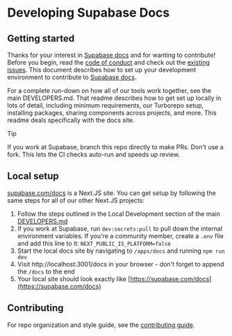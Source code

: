 # Developing Supabase Docs

## Getting started

Thanks for your interest in [Supabase docs](https://supabase.com/docs) and for wanting to contribute! Before you begin, read the
[code of conduct](https://github.com/supabase/.github/blob/main/CODE_OF_CONDUCT.md) and check out the
[existing issues](https://github.com/supabase/supabase/issues).
This document describes how to set up your development environment to contribute to [Supabase docs](https://supabase.com/docs).

For a complete run-down on how all of our tools work together, see the main DEVELOPERS.md. That readme describes how to get set up locally in lots of detail, including minimum requirements, our Turborepo setup, installing packages, sharing components across projects, and more. This readme deals specifically with the docs site.

> [!TIP]
> If you work at Supabase, branch this repo directly to make PRs. Don't use a fork. This lets the CI checks auto-run and speeds up review.

## Local setup

[supabase.com/docs](https://supabase.com/docs) is a Next.JS site. You can get setup by following the same steps for all of our other Next.JS projects:

1. Follow the steps outlined in the Local Development section of the main [DEVELOPERS.md](https://github.com/supabase/supabase/blob/master/DEVELOPERS.md)
2. If you work at Supabase, run `dev:secrets:pull` to pull down the internal environment variables. If you're a community member, create a `.env` file and add this line to it: `NEXT_PUBLIC_IS_PLATFORM=false`
3. Start the local docs site by navigating to `/apps/docs` and running `npm run dev`
4. Visit http://localhost:3001/docs in your browser - don't forget to append the `/docs` to the end
5. Your local site should look exactly like [https://supabase.com/docs](https://supabase.com/docs)

## Contributing

For repo organization and style guide, see the [contributing guide](https://github.com/supabase/supabase/blob/master/apps/docs/CONTRIBUTING.md).
